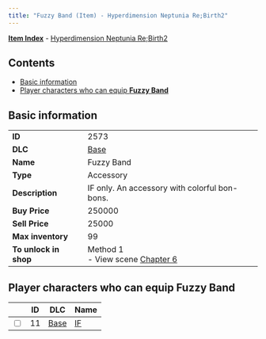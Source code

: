 ```yaml
---
title: "Fuzzy Band (Item) - Hyperdimension Neptunia Re;Birth2"
---
```


[**Item Index**](/neptunia/rb2/item/index.html) - [Hyperdimension Neptunia Re;Birth2](/neptunia/rb2)

## Contents

- [Basic information](#basic-information)
- [Player characters who can equip **Fuzzy Band**](#player-characters-who-can-equip-fuzzy-band)

## Basic information

|   |   |
| -- | -- |
| **ID** | 2573 |
| **DLC** | [Base](/neptunia/rb2/dlc/0-base.html) |
| **Name** | Fuzzy Band |
| **Type** | Accessory |
| **Description** | IF only. An accessory with colorful bon-bons. |
| **Buy Price** | 250000 |
| **Sell Price** | 25000 |
| **Max inventory** | 99 |
| **To unlock in shop** | Method 1<br />- View scene [Chapter 6](/neptunia/rb2/scene/0-401-chapter-6.html) |

## Player characters who can equip **Fuzzy Band**

|    | ID | DLC | Name |
| -- | -- | --- | ---- |
| <input type="checkbox" id="rb2-player-0-11" class="trackbox" /> | 11 | [Base](/neptunia/rb2/dlc/0-base.html) | [IF](/neptunia/rb2/player/0-11-if.html) |